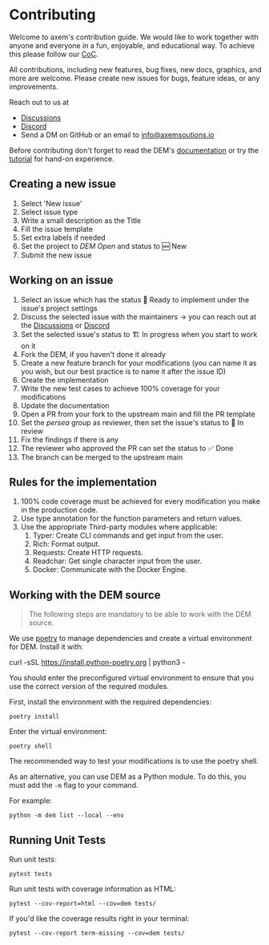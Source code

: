 # Contributing

Welcome to axem's contribution guide. We would like to work together with anyone and everyone in a 
fun, enjoyable, and educational  way. To achieve this please follow our 
[CoC](https://github.com/axem-solutions/.github/blob/main/CODE_OF_CONDUCT.md).

All contributions, including new features, bug fixes, new docs, graphics, and more are welcome. 
Please create new issues for bugs, feature ideas, or any improvements.

Reach out to us at 
- [Discussions](https://github.com/axem-solutions/dem/discussions)
- [Discord](https://discord.com/invite/Nv6hSzXruK)
- Send a DM on GitHub or an email to info@axemsoutions.io

Before contributing don't forget to read the DEM's [documentation](https://axemsolutions.io/dem_doc/) 
or try the [tutorial](https://www.axemsolutions.io/tutorial/) for hand-on experience.

## Creating a new issue

1. Select 'New issue'
2. Select issue type
3. Write a small description as the Title
4. Fill the issue template
5. Set extra labels if needed
6. Set the project to *DEM Open* and status to 🆕 New
7. Submit the new issue

## Working on an issue

1. Select an issue which has the status 🔖 Ready to implement under the issue's 
project settings
2. Discuss the selected issue with the maintainers -> you can reach out at the
[Discussions](https://github.com/axem-solutions/dem/discussions) or 
[Discord](https://discord.com/invite/Nv6hSzXruK)
3. Set the selected issue's status to 🏗️ In progress when you start to work on it
4. Fork the DEM, if you haven't done it already
5. Create a new feature branch for your modifications (you can name it as you 
wish, but our best practice is to name it after the issue ID)
6. Create the implementation
6. Write the new test cases to achieve 100% coverage for your modifications
6. Update the documentation
7. Open a PR from your fork to the upstream main and fill the PR template
8. Set the *persea* group as reviewer, then set the issue's status to 👀 In review
9. Fix the findings if there is any
10. The reviewer who approved the PR can set the status to ✅ Done
11. The branch can be merged to the upstream main

## Rules for the implementation

1. 100% code coverage must be achieved for every modification you make in the 
production code.
2. Use type annotation for the function parameters and return values.
3. Use the appropriate Third-party modules where applicable:
    1. Typer: Create CLI commands and get input from the user.
    2. Rich: Format output.
    3. Requests: Create HTTP requests.
    4. Readchar: Get single character input from the user.
    5. Docker: Communicate with the Docker Engine.

## Working with the DEM source

> The following steps are mandatory to be able to work with the DEM source.

We use [poetry](https://python-poetry.org/) to manage dependencies and create a 
virtual environment for DEM. Install it with: 

   curl -sSL https://install.python-poetry.org | python3 - 

You should enter the preconfigured virtual environment to ensure that you use 
the correct version of the required modules.

First, install the environment with the required dependencies:

    poetry install

Enter the virtual environment:

    poetry shell

The recommended way to test your modifications is to use the poetry shell.

As an alternative, you can use DEM as a Python module. To do this, you must add 
the `-m` flag to your command.

For example:

    python -m dem list --local --env

## Running Unit Tests

Run unit tests:

    pytest tests

Run unit tests with coverage information as HTML:

    pytest --cov-report=html --cov=dem tests/

If you'd like the coverage results right in your terminal:

    pytest --cov-report term-missing --cov=dem tests/
